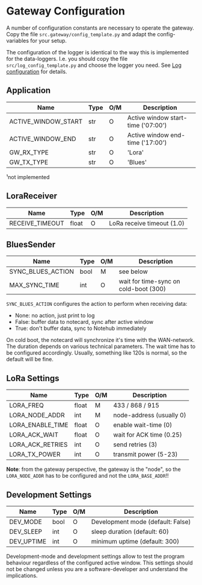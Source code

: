 Gateway Configuration
=====================

A number of configuration constants are necessary to operate the gateway.
Copy the file `src.gateway/config_template.py` and adapt the
config-variables for your setup.

The configuration of the logger is identical to the way this is
implemented for the data-loggers. I.e. you should copy the file
`src/log_config_template.py` and choose the logger you need. See [Log
configuration](./log_config.md) for details.


Application
-----------

| Name                | Type | O/M | Description                           |
|---------------------|------|-----|---------------------------------------|
| ACTIVE_WINDOW_START | str  |  O  | Active window start-time ('07:00')    |
| ACTIVE_WINDOW_END   | str  |  O  | Active window end-time ('17:00')      |
| GW_RX_TYPE          | str  |  O  | 'Lora' |'Udp'¹|'Ble'¹ ('Lora')        |
| GW_TX_TYPE          | str  |  O  | 'Blues'|'Udp'¹|'Ble'¹ ('Blues')       |

¹not implemented


LoraReceiver
------------

| Name                | Type | O/M | Description                           |
|---------------------|------|-----|---------------------------------------|
| RECEIVE_TIMEOUT     | float|  O  | LoRa receive timeout (1.0)            |


BluesSender
-----------

| Name                | Type | O/M | Description                           |
|---------------------|------|-----|---------------------------------------|
| SYNC_BLUES_ACTION   | bool |  M  | see below                             |
| MAX_SYNC_TIME       | int  |  O  | wait for time-sync on cold-boot (300) |


`SYNC_BLUES_ACTION` configures the action to perform when receiving data:

  - None:  no action, just print to log
  - False: buffer data to notecard, sync after active window
  - True:  don't buffer data, sync to Notehub immediately

On cold boot, the notecard will synchronize it's time with the
WAN-network.  The duration depends on various technical
parameters. The wait time has to be configured accordingly. Usually,
something like 120s is normal, so the default will be fine.


LoRa Settings
-------------

| Name                        | Type | O/M | Description               |
|-----------------------------|------|-----|---------------------------|
| LORA_FREQ                   | float|  M  | 433 / 868 / 915           |
| LORA_NODE_ADDR              | int  |  M  | node-address (usually 0)  |
| LORA_ENABLE_TIME            | float|  O  | enable wait-time (0)      |
| LORA_ACK_WAIT               | float|  O  | wait for ACK time (0.25)  |
| LORA_ACK_RETRIES            | int  |  O  | send retries (3)          |
| LORA_TX_POWER               | int  |  O  | transmit power (5-23)     |

**Note**: from the gateway perspective, the gateway is the "node", so
the `LORA_NODE_ADDR` has to be configured and not the `LORA_BASE_ADDR`!!


Development Settings
--------------------

| Name              | Type | O/M | Description                       |
|-------------------|------|-----|-----------------------------------|
| DEV_MODE          | bool |  O  | Development mode (default: False) |
| DEV_SLEEP         | int  |  O  | sleep duration (default: 60)      |
| DEV_UPTIME        | int  |  O  | minimum uptime (default: 300)     |

Development-mode and development settings allow to test the program
behaviour regardless of the configured active window. This settings
should not be changed unless you are a software-developer and understand
the implications.
